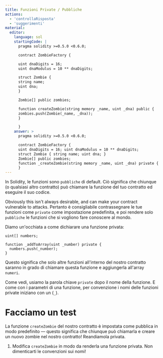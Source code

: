```yaml
---
title: Funzioni Private / Pubbliche
actions:
  - 'controllaRisposta'
  - 'suggerimenti'
material:
  editor:
    language: sol
    startingCode: |
      pragma solidity >=0.5.0 <0.6.0;

      contract ZombieFactory {

      uint dnaDigits = 16;
      uint dnaModulus = 10 ** dnaDigits;

      struct Zombie {
      string name;
      uint dna;
      }

      Zombie[] public zombies;

      function createZombie(string memory _name, uint _dna) public {
      zombies.push(Zombie(_name, _dna));
      }

      }
    answer: >
      pragma solidity >=0.5.0 <0.6.0;

      contract ZombieFactory {
      uint dnaDigits = 16; uint dnaModulus = 10 ** dnaDigits;
      struct Zombie { string name; uint dna; }
      Zombie[] public zombies;
      function _createZombie(string memory _name, uint _dna) private { zombies.push(Zombie(_name, _dna)); }
      }
---
```


In Solidity, le funzioni sono `pubbliche` di default. Ciò significa che chiunque (o qualsiasi altro contratto) può chiamare la funzione del tuo contratto ed eseguire il suo codice.

Obviously this isn't always desirable, and can make your contract vulnerable to attacks. Pertanto è consigliabile contrassegnare le tue funzioni come `private` come impostazione predefinita, e poi rendere solo `pubbliche` le funzioni che si vogliono fare conoscere al mondo.

Diamo un'occhiata a come dichiarare una funzione privata:

    uint[] numbers;
    
    function _addToArray(uint _number) private {
      numbers.push(_number);
    }
    

Questo significa che solo altre funzioni all'interno del nostro contratto saranno in grado di chiamare questa funzione e aggiungerla all'array `numeri`.

Come vedi, usiamo la parola chiave `private` dopo il nome della funzione. E come con i parametri di una funzione, per convenzione i nomi delle funzioni private iniziano con un (`_`).

# Facciamo un test

La funzione `createZombie` del nostro contratto è impostata come pubblica in modo predefinito — questo significa che chiunque può chiamarla e creare un nuovo zombie nel nostro contratto! Reandiamola privata.

1. Modifica `createZombie` in modo da renderla una funzione privata. Non dimenticarti le convenzioni sui nomi!